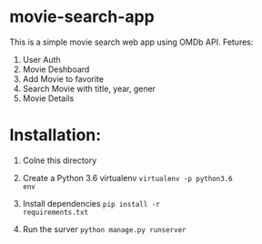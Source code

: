 # movie-search-app

This is a simple movie search web app using OMDb API.
Fetures:
  1. User Auth
  2. Movie Deshboard
  3. Add Movie to favorite
  4. Search Movie with title, year, gener
  5. Movie Details
  
# Installation:
 
 1. Colne this directory
    
 2. Create a Python 3.6 virtualenv
      <code>virtualenv -p python3.6 env</code>
 
 3. Install dependencies
      <code>pip install -r requirements.txt</code>
      
 4. Run the surver
      <code>python manage.py runserver</code>
